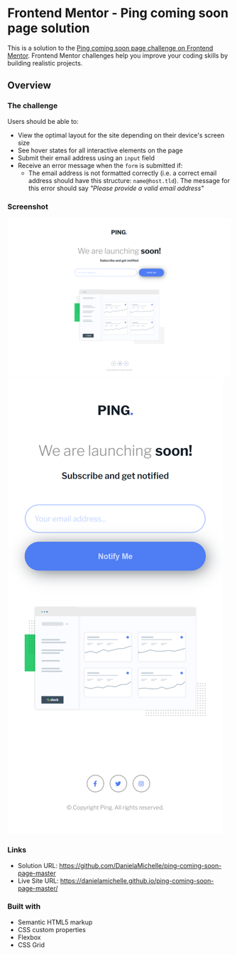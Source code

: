 # Frontend Mentor - Ping coming soon page solution

This is a solution to the [Ping coming soon page challenge on Frontend Mentor](https://www.frontendmentor.io/challenges/ping-single-column-coming-soon-page-5cadd051fec04111f7b848da). Frontend Mentor challenges help you improve your coding skills by building realistic projects. 

## Overview

### The challenge

Users should be able to:

- View the optimal layout for the site depending on their device's screen size
- See hover states for all interactive elements on the page
- Submit their email address using an `input` field
- Receive an error message when the `form` is submitted if:
	- The email address is not formatted correctly (i.e. a correct email address should have this structure: `name@host.tld`). The message for this error should say *"Please provide a valid email address"*

### Screenshot

![](./screenshot/desktop.png)
![](./screenshot/mobile.png)

### Links

- Solution URL: https://github.com/DanielaMichelle/ping-coming-soon-page-master
- Live Site URL: https://danielamichelle.github.io/ping-coming-soon-page-master/

### Built with

- Semantic HTML5 markup
- CSS custom properties
- Flexbox
- CSS Grid